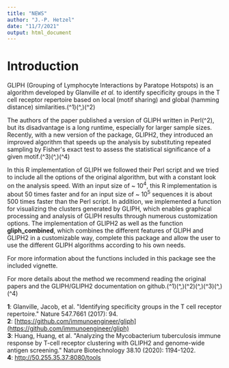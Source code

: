 ```yaml
---
title: "NEWS"
author: "J.-P. Hetzel"
date: "11/7/2021"
output: html_document
---
```


# Introduction

GLIPH (Grouping of Lymphocyte Interactions by Paratope Hotspots) is an algorithm developed by Glanville&nbsp;*et&nbsp;al.* to identify specificity groups in the T cell receptor repertoire based on local (motif sharing) and global (hamming distance) similarities.\(^1\)\(^,\)\(^2\)<br>

The authors of the paper published a version of GLIPH written in Perl\(^2\), but its disadvantage is a long runtime, especially for larger sample sizes. Recently, with a new version of the package, GLIPH2, they introduced an improved algorithm that speeds up the analysis by substituting repeated sampling by Fisher's exact test to assess the statistical significance of a given motif.\(^3\)\(^,\)\(^4\)<br>

In this R implementation of GLIPH we followed their Perl script and we tried to include all the options of the original algorithm, but with a constant look on the analysis speed. With an input size of ~ $10^4$, this R implementation is about 50 times faster and for an input size of ~ $10^5$ sequences it is about 500 times faster than the Perl script. In addition, we implemented a function for visualizing the clusters generated by GLIPH, which enables graphical processing and analysis of GLIPH results through numerous customization options. The implementation of GLIPH2 as well as the function **gliph_combined**, which combines the different features of GLIPH and GLIPH2 in a customizable way, complete this package and allow the user to use the different GLIPH algorithms according to his own needs.<br>

For more information about the functions included in this package see the included vignette.<br>

For more details about the method we recommend reading the original papers and the GLIPH/GLIPH2 documentation on github.\(^1\)\(^,\)\(^2\)\(^,\)\(^3\)\(^,\)\(^4\) 

**1**: Glanville, Jacob, et al. "Identifying specificity groups in the T cell receptor repertoire." Nature 547.7661 (2017): 94.<br>
**2**: [https://github.com/immunoengineer/gliph](https://github.com/immunoengineer/gliph)<br>
**3**: Huang, Huang, et al. "Analyzing the Mycobacterium tuberculosis immune response by T-cell receptor clustering with GLIPH2 and genome-wide antigen screening." Nature Biotechnology 38.10 (2020): 1194-1202.<br>
**4**: http://50.255.35.37:8080/tools<br>
